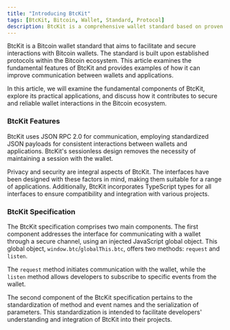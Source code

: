 ```yaml
---
title: "Introducing BtcKit"
tags: [BtcKit, Bitcoin, Wallet, Standard, Protocol]
description: BtcKit is a comprehensive wallet standard based on proven Bitcoin ecosystem protocols, offering a unified, secure, and easy-to-use solution for wallet communication.
---
```


BtcKit is a Bitcoin wallet standard that aims to facilitate and secure interactions with Bitcoin wallets. The standard is built upon established protocols within the Bitcoin ecosystem. This article examines the fundamental features of BtcKit and provides examples of how it can improve communication between wallets and applications.

<!--truncate-->

In this article, we will examine the fundamental components of BtcKit, explore its practical applications, and discuss how it contributes to secure and reliable wallet interactions in the Bitcoin ecosystem.

### BtcKit Features

BtcKit uses JSON RPC 2.0 for communication, employing standardized JSON payloads for consistent interactions between wallets and applications. BtcKit's sessionless design removes the necessity of maintaining a session with the wallet.

Privacy and security are integral aspects of BtcKit. The interfaces have been designed with these factors in mind, making them suitable for a range of applications. Additionally, BtcKit incorporates TypeScript types for all interfaces to ensure compatibility and integration with various projects.

### BtcKit Specification

The BtcKit specification comprises two main components. The first component addresses the interface for communicating with a wallet through a secure channel, using an injected JavaScript global object. This global object, `window.btc`/`globalThis.btc`, offers two methods: `request` and `listen`.

The `request` method initiates communication with the wallet, while the `listen` method allows developers to subscribe to specific events from the wallet.

The second component of the BtcKit specification pertains to the standardization of method and event names and the serialization of parameters. This standardization is intended to facilitate developers' understanding and integration of BtcKit into their projects.
